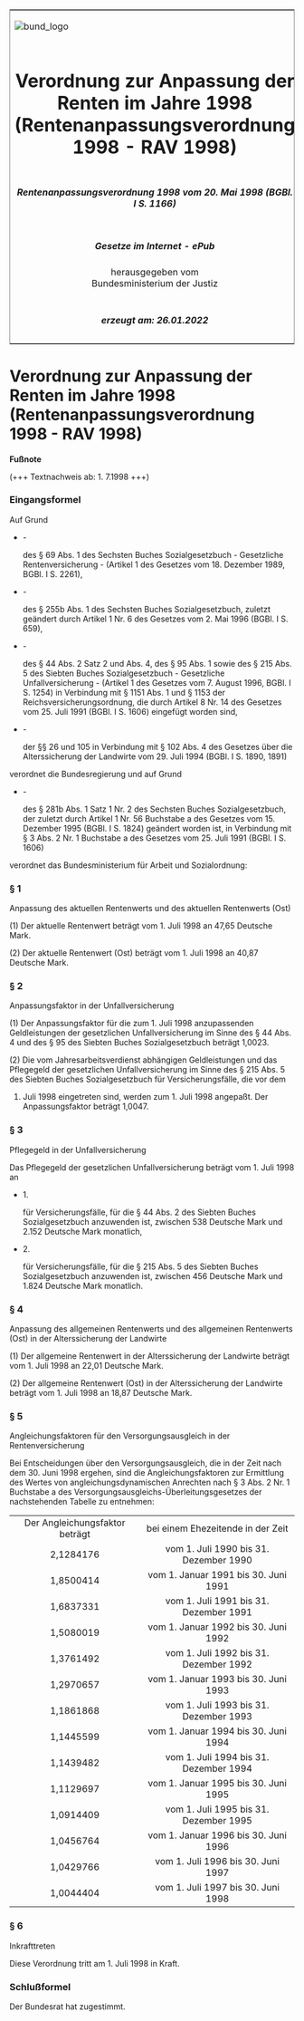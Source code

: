 <span id="DECKBLATT.html"></span>

<table border="0" frame="border" width="100%">

<tr valign="top">

<td align="left">

![bund\_logo](BfJ_2021_Web_de_de.gif)

</td>

<td align="right">

 

</td>

</tr>

<tr align="center" valign="middle">

<td colspan="2">

# Verordnung zur Anpassung der Renten im Jahre 1998 (Rentenanpassungsverordnung 1998 - RAV 1998)

</td>

</tr>

<tr align="center" valign="middle">

<td colspan="2">

##### Rentenanpassungsverordnung 1998 vom 20. Mai 1998 (BGBl. I S. 1166)

</td>

</tr>

<tr align="center" valign="middle">

<td colspan="2">

  
  

##### Gesetze im Internet - ePub  
  
herausgegeben vom  
Bundesministerium der Justiz

</td>

</tr>

<tr align="center" valign="bottom">

<td colspan="2">

  
  

##### erzeugt am: 26.01.2022

</td>

</tr>

</table>

<span id="BJNR116600998.html"></span>

# Verordnung zur Anpassung der Renten im Jahre 1998 (Rentenanpassungsverordnung 1998 - RAV 1998)

<div>

  
**Fußnote**

<div class="jnhtml">

<div>

<div class="jurAbsatz">

(+++ Textnachweis ab: 1. 7.1998 +++)

</div>

</div>

</div>

</div>

<span id="BJNR116600998BJNE000100311.html"></span>

### Eingangsformel  

<div>

<div class="jnhtml">

<div>

<div class="jurAbsatz">

Auf Grund

  - \-
    
    <div style="">
    
    des § 69 Abs. 1 des Sechsten Buches Sozialgesetzbuch - Gesetzliche
    Rentenversicherung - (Artikel 1 des Gesetzes vom 18. Dezember 1989,
    BGBl. I S. 2261),
    
    </div>

  - \-
    
    <div style="">
    
    des § 255b Abs. 1 des Sechsten Buches Sozialgesetzbuch, zuletzt
    geändert durch Artikel 1 Nr. 6 des Gesetzes vom 2. Mai 1996 (BGBl.
    I S. 659),
    
    </div>

  - \-
    
    <div style="">
    
    des § 44 Abs. 2 Satz 2 und Abs. 4, des § 95 Abs. 1 sowie des § 215
    Abs. 5 des Siebten Buches Sozialgesetzbuch - Gesetzliche
    Unfallversicherung - (Artikel 1 des Gesetzes vom 7. August 1996,
    BGBl. I S. 1254) in Verbindung mit § 1151 Abs. 1 und § 1153 der
    Reichsversicherungsordnung, die durch Artikel 8 Nr. 14 des Gesetzes
    vom 25. Juli 1991 (BGBl. I S. 1606) eingefügt worden sind,
    
    </div>

  - \-
    
    <div style="">
    
    der §§ 26 und 105 in Verbindung mit § 102 Abs. 4 des Gesetzes über
    die Alterssicherung der Landwirte vom 29. Juli 1994 (BGBl. I S.
    1890, 1891)
    
    </div>

verordnet die Bundesregierung und auf Grund

  - \-
    
    <div style="">
    
    des § 281b Abs. 1 Satz 1 Nr. 2 des Sechsten Buches Sozialgesetzbuch,
    der zuletzt durch Artikel 1 Nr. 56 Buchstabe a des Gesetzes vom 15.
    Dezember 1995 (BGBl. I S. 1824) geändert worden ist, in Verbindung
    mit § 3 Abs. 2 Nr. 1 Buchstabe a des Gesetzes vom 25. Juli 1991
    (BGBl. I S. 1606)
    
    </div>

verordnet das Bundesministerium für Arbeit und Sozialordnung:

</div>

</div>

</div>

</div>

<span id="BJNR116600998BJNE000200311.html"></span>

### § 1  
Anpassung des aktuellen Rentenwerts und des aktuellen Rentenwerts (Ost)

<div>

<div class="jnhtml">

<div>

<div class="jurAbsatz">

(1) Der aktuelle Rentenwert beträgt vom 1. Juli 1998 an 47,65 Deutsche
Mark.

</div>

<div class="jurAbsatz">

(2) Der aktuelle Rentenwert (Ost) beträgt vom 1. Juli 1998 an 40,87
Deutsche Mark.

</div>

</div>

</div>

</div>

<span id="BJNR116600998BJNE000300311.html"></span>

### § 2  
Anpassungsfaktor in der Unfallversicherung

<div>

<div class="jnhtml">

<div>

<div class="jurAbsatz">

(1) Der Anpassungsfaktor für die zum 1. Juli 1998 anzupassenden
Geldleistungen der gesetzlichen Unfallversicherung im Sinne des § 44
Abs. 4 und des § 95 des Siebten Buches Sozialgesetzbuch beträgt 1,0023.

</div>

<div class="jurAbsatz">

(2) Die vom Jahresarbeitsverdienst abhängigen Geldleistungen und das
Pflegegeld der gesetzlichen Unfallversicherung im Sinne des § 215 Abs. 5
des Siebten Buches Sozialgesetzbuch für Versicherungsfälle, die vor dem
1. Juli 1998 eingetreten sind, werden zum 1. Juli 1998 angepaßt. Der
Anpassungsfaktor beträgt 1,0047.

</div>

</div>

</div>

</div>

<span id="BJNR116600998BJNE000400311.html"></span>

### § 3  
Pflegegeld in der Unfallversicherung

<div>

<div class="jnhtml">

<div>

<div class="jurAbsatz">

Das Pflegegeld der gesetzlichen Unfallversicherung beträgt vom 1. Juli
1998 an

  - 1\.
    
    <div style="">
    
    für Versicherungsfälle, für die § 44 Abs. 2 des Siebten Buches
    Sozialgesetzbuch anzuwenden ist, zwischen 538 Deutsche Mark und
    2.152 Deutsche Mark monatlich,
    
    </div>

  - 2\.
    
    <div style="">
    
    für Versicherungsfälle, für die § 215 Abs. 5 des Siebten Buches
    Sozialgesetzbuch anzuwenden ist, zwischen 456 Deutsche Mark und
    1.824 Deutsche Mark monatlich.
    
    </div>

</div>

</div>

</div>

</div>

<span id="BJNR116600998BJNE000500311.html"></span>

### § 4  
Anpassung des allgemeinen Rentenwerts und des allgemeinen Rentenwerts (Ost) in der Alterssicherung der Landwirte

<div>

<div class="jnhtml">

<div>

<div class="jurAbsatz">

(1) Der allgemeine Rentenwert in der Alterssicherung der Landwirte
beträgt vom 1. Juli 1998 an 22,01 Deutsche Mark.

</div>

<div class="jurAbsatz">

(2) Der allgemeine Rentenwert (Ost) in der Alterssicherung der Landwirte
beträgt vom 1. Juli 1998 an 18,87 Deutsche Mark.

</div>

</div>

</div>

</div>

<span id="BJNR116600998BJNE000600311.html"></span>

### § 5  
Angleichungsfaktoren für den Versorgungsausgleich in der Rentenversicherung

<div>

<div class="jnhtml">

<div>

<div class="jurAbsatz">

Bei Entscheidungen über den Versorgungsausgleich, die in der Zeit nach
dem 30. Juni 1998 ergehen, sind die Angleichungsfaktoren zur Ermittlung
des Wertes von angleichungsdynamischen Anrechten nach § 3 Abs. 2 Nr. 1
Buchstabe a des Versorgungsausgleichs-Überleitungsgesetzes der
nachstehenden Tabelle zu entnehmen:  

|                                |                                        |
| :----------------------------: | :------------------------------------: |
| Der Angleichungsfaktor beträgt |   bei einem Ehezeitende in der Zeit    |
|           2,1284176            | vom 1. Juli 1990 bis 31. Dezember 1990 |
|           1,8500414            |  vom 1. Januar 1991 bis 30. Juni 1991  |
|           1,6837331            | vom 1. Juli 1991 bis 31. Dezember 1991 |
|           1,5080019            |  vom 1. Januar 1992 bis 30. Juni 1992  |
|           1,3761492            | vom 1. Juli 1992 bis 31. Dezember 1992 |
|           1,2970657            |  vom 1. Januar 1993 bis 30. Juni 1993  |
|           1,1861868            | vom 1. Juli 1993 bis 31. Dezember 1993 |
|           1,1445599            |  vom 1. Januar 1994 bis 30. Juni 1994  |
|           1,1439482            | vom 1. Juli 1994 bis 31. Dezember 1994 |
|           1,1129697            |  vom 1. Januar 1995 bis 30. Juni 1995  |
|           1,0914409            | vom 1. Juli 1995 bis 31. Dezember 1995 |
|           1,0456764            |  vom 1. Januar 1996 bis 30. Juni 1996  |
|           1,0429766            |   vom 1. Juli 1996 bis 30. Juni 1997   |
|           1,0044404            |   vom 1. Juli 1997 bis 30. Juni 1998   |

</div>

</div>

</div>

</div>

<span id="BJNR116600998BJNE000700311.html"></span>

### § 6  
Inkrafttreten

<div>

<div class="jnhtml">

<div>

<div class="jurAbsatz">

Diese Verordnung tritt am 1. Juli 1998 in Kraft.

</div>

</div>

</div>

</div>

<span id="BJNR116600998BJNE000800311.html"></span>

### Schlußformel  

<div>

<div class="jnhtml">

<div>

<div class="jurAbsatz">

Der Bundesrat hat zugestimmt.

</div>

</div>

</div>

</div>
